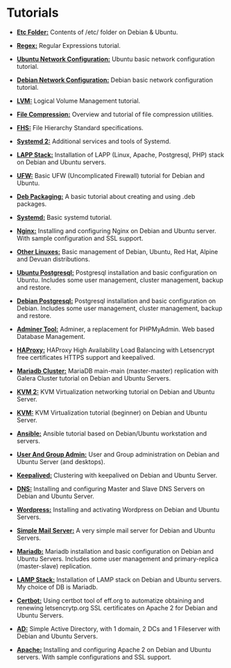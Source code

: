 # Tutorials

- [**Etc Folder:**](EtcOnDebianUbuntu.html) Contents of /etc/ folder on Debian & Ubuntu.

- [**Regex:**](RegexOnDebianUbuntu.html) Regular Expressions tutorial.

- [**Ubuntu Network Configuration:**](NetworkOnUbuntu.html) Ubuntu basic network configuration tutorial.

- [**Debian Network Configuration:**](NetworkOnDebian.html) Debian basic network configuration tutorial.

- [**LVM:**](LVMOnDebianUbuntu.html) Logical Volume Management tutorial.

- [**File Compression:**](FileCompressionOnDebianUbuntu.html) Overview and tutorial of file compression utilities.

- [**FHS:**](FHSOnDebianUbuntu.html) File Hierarchy Standard specifications.

- [**Systemd 2:**](SystemdOnDebianUbuntu2.html) Additional services and tools of Systemd.

- [**LAPP Stack:**](LappOnDebianUbuntu.html) Installation of LAPP (Linux, Apache, Postgresql, PHP) stack on Debian and Ubuntu servers.

- [**UFW:**](UFWOnDebianUbuntu.html) Basic UFW (Uncomplicated Firewall) tutorial for Debian and Ubuntu.

- [**Deb Packaging:**](DebPackagingOnDebianUbuntu.html) A basic tutorial about creating and using .deb packages.

- [**Systemd:**](SystemdOnDebianUbuntu.html) Basic systemd tutorial.

- [**Nginx:**](NginxOnDebianUbuntu.html) Installing and configuring Nginx on Debian and Ubuntu server. With sample configuration and SSL support.

- [**Other Linuxes:**](OtherLinuxesOnDebianUbuntu.html) Basic management of Debian, Ubuntu, Red Hat, Alpine and Devuan distributions.

- [**Ubuntu Postgresql:**](PostgresqlOnUbuntu.html) Postgresql installation and basic configuration on Ubuntu. Includes some user management, cluster management, backup and restore.

- [**Debian Postgresql:**](PostgresqlOnDebian.html) Postgresql installation and basic configuration on Debian. Includes some user management, cluster management, backup and restore.
 
- [**Adminer Tool:**](AdminerOnDebianUbuntu.html) Adminer, a replacement for PHPMyAdmin. Web based Database Management.

- [**HAProxy:**](HAProxyOnDebianUbuntu.html) HAProxy High Availability Load Balancing with Letsencrypt free certificates HTTPS support and keepalived.

- [**Mariadb Cluster:**](MariadbClusterOnDebianUbuntu.html) MariaDB main-main (master-master) replication with Galera Cluster tutorial on Debian and Ubuntu Servers.

- [**KVM 2:**](KVMOnDebianUbuntu2.html) KVM Virtualization networking tutorial  on Debian and Ubuntu Server. 

- [**KVM:**](KVMOnDebianUbuntu1.html) KVM Virtualization tutorial (beginner) on Debian and Ubuntu Server. 

- [**Ansible:**](AnsibleOnDebianUbuntu.html) Ansible tutorial based on Debian/Ubuntu workstation and servers.

- [**User And Group Admin:**](UserAndGroupAdminOnDebianUbuntu.html) User and Group administration on Debian and Ubuntu Server (and desktops).

- [**Keepalived:**](KeepalivedOnDebianUbuntu.html) Clustering with keepalived on Debian and Ubuntu Server.

- [**DNS:**](DNSOnDebianUbuntu.html) Installing and configuring Master and Slave DNS Servers on Debian and Ubuntu Server.

- [**Wordpress:**](WordpressOnDebianUbuntu.html) Installing and activating Wordpress on Debian and Ubuntu Servers.

- [**Simple Mail Server:**](SimpleMailServerOnDebianUbuntu.html) A very simple mail server for Debian and Ubuntu Servers.

- [**Mariadb:**](MariadbOnDebianUbuntu.html) Mariadb installation and basic configuration on Debian and Ubuntu Servers. Includes some user management and primary-replica (master-slave) replication.

- [**LAMP Stack:**](LampOnDebianUbuntu.html) Installation of LAMP stack on Debian and Ubuntu servers. My choice of DB is Mariadb.

- [**Certbot:**](CertbotOnDebianUbuntu.html) Using certbot tool of eff.org to automatize obtaining and renewing letsencrytp.org SSL certificates on Apache 2 for Debian and Ubuntu Servers.

- [**AD:**](ADOnDebianUbuntu.html) Simple Active Directory, with 1 domain, 2 DCs and 1 Fileserver with Debian and Ubuntu Servers.

- [**Apache:**](ApacheOnDebianUbuntu.html) Installing and configuring Apache 2 on Debian and Ubuntu servers. With sample configurations and SSL support.

